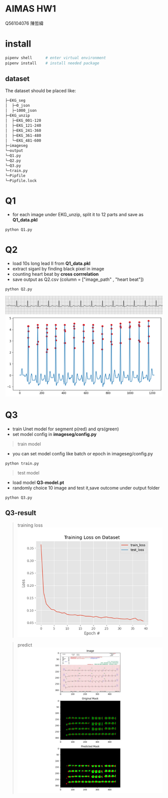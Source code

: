 # AIMAS HW1

Q56104076 陳哲緯

# install

```python
pipenv shell      # enter virtual environment
pipenv install    # install needed package
```

## dataset

The dataset should be placed like:

```
├─EKG_seg
│  ├─0_json
│  ├─1000_json
├─EKG_unzip
│  ├─EKG_001-120
│  ├─EKG_121-240
│  ├─EKG_241-360
│  ├─EKG_361-480
│  └─EKG_481-600
├─imageseg
└─output
└─Q1.py
└─Q2.py
└─Q3.py
└─train.py
└─Pipfile
└─Pipfile.lock
```

# Q1

+ for each image under EKG_unzip, split it to 12 parts and save as  **Q1_data.pkl**

```
python Q1.py
```

# Q2

+ load 10s long lead II from **Q1_data.pkl** 
+ extract siganl by finding black pixel in image
+ counting heart beat by **cross corrrelation** 
+ save output as Q2.csv (column = ["image_path" , "heart beat"])
```
python Q2.py
```
![](./demo_picture/Q2-longlead.jpg)
![](./demo_picture/Q2-peak.jpg)

# Q3
+ train Unet model for segment p(red) and qrs(green) 
+ set model config in **imageseg/config.py**

> train model
+ you can set model config like batch or epoch in imageseg/config.py
```
python train.py
```
> test model
+ load model **Q3-model.pt**
+ randomly choice 10 image and test it,save outcome under output folder
```
python Q3.py
```



## Q3-result
> training loss
![](./demo_picture/Q3-plot.png)

> predict
![](./demo_picture/Q3-demo.jpg)